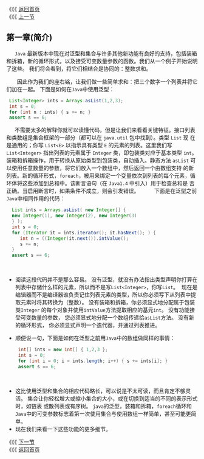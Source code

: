 《《《 [返回首页](../README.md)    <br/>
《《《 [上一节](../Preface.md)


## 第一章(简介)
 
　`Java` 最新版本中现在对泛型和集合与许多其他新功能有良好的支持，包括装箱和拆箱，新的循环形式，以及接受可变数量参数的函数。我们从一个例子开始说明
了这些。 我们将会看到，将它们相结合是协同的：整数求和。

　　因此作为我们的座右铭，让我们做一些简单求和：把三个数字一个列表并将它们加在一起。 下面是如何在`Java`中使用泛型：  
```java
 List<Integer> ints = Arrays.asList(1,2,3);
 int s = 0;
 for (int n : ints) { s += n; }
 assert s == 6;
```
 
　不需要太多的解释你就可以读懂代码，但是让我们来看看关键特征。接口列表和类数组是集合框架的一部分（都可以在 `java.util` 包中找到）。类型 `List` 现
在是通用的；你写 `List<E>` 以指示具有类型 `E` 的元素的列表。这里我们写 `List<Integer>` 指出列表的元素属于 `Integer` 类，即包装类对应于基本类型
`int`。装箱和拆箱操作，用于转换从原始类型到包装类，自动插入。静态方法 `asList` 可以使用任意数量的参数，将它们放入一个数组中，然后返回一个由数组支持
的新列表。新的循环形式，`foreach`，被用来绑定一个变量依次到列表的每个元素，循环体将这些添加到总和中。该断言语句（在 `Java1.4` 中引入）用于检查总和是
否正确。当启用断言时，如果条件不成立，则会引发错误。
 
　　下面是在泛型之前`Java`中相同作用的代码：

```java
  List ints = Arrays.asList( new Integer[] {
  new Integer(1), new Integer(2), new Integer(3)
  } );
  int s = 0;
  for (Iterator it = ints.iterator(); it.hasNext(); ) {
     int n = ((Integer)it.next()).intValue();
     s += n;
  }
  assert s == 6;
```
 
- 阅读这段代码并不是那么容易。 没有泛型，就没有办法指出类型声明你打算在列表中存储什么样的元素，所以而不是写`List<Integer>`，你写`List`。  现在是
编辑器而不是编译器谁负责记住列表元素的类型，所以你必须写下从列表中提取元素时将其转换为（整数）。 没有装箱和拆箱，你必须显式地分配属于包装类`Integer`
的每个对象并使用`intValue`方法提取相应的基元`int`。 没有功能接受可变数量的参数，  您必须显式地分配一个数组传递给`asList`方法。 没有新的循环形式，
你必须显式声明一个迭代器，并通过列表推进。
 
- 顺便说一句，下面是如何在泛型之前用`Java`中的数组做同样的事情：

  ```java
   int[] ints = new int[] { 1,2,3 };
   int s = 0;
   for (int i = 0; i < ints.length; i++) { s += ints[i]; }
   assert s == 6;
  ```
 
- 这比使用泛型和集合的相应代码略长，可以说是不太可读，而且肯定不够灵活。 集合让你轻松增大或缩小集合的大小，或在切换到适当的不同的表示形式时，如链表
或散列表或有序树。 `java`的泛型，装箱和拆箱，`foreach`循环和`Java`中的可变参数标志着第一次使用集合与使用数组一样简单，甚至可能更简单。
 
- 现在我们来看一下这些功能的更多细节。

《《《 [下一节](01_Generics.md)     <br/>
《《《 [返回首页](../README.md)



